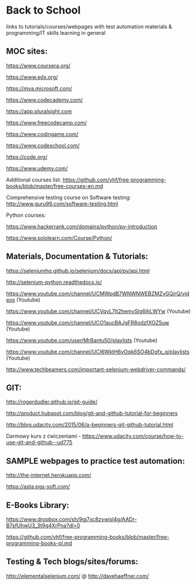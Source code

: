 # Back to School
links to tutorials/courses/webpages with test automation materials & programming/IT skills learning in general

## MOC sites:


https://www.coursera.org/

https://www.edx.org/

https://mva.microsoft.com/

https://www.codecademy.com/

https://app.pluralsight.com

https://www.freecodecamp.com/

https://www.codingame.com/

https://www.codeschool.com/

https://code.org/

https://www.udemy.com/


Additional courses list: 
https://github.com/vhf/free-programming-books/blob/master/free-courses-en.md

Comprehensive testing course on Software testing: 
http://www.guru99.com/software-testing.html

Python courses: 

https://www.hackerrank.com/domains/python/py-introduction

https://www.sololearn.com/Course/Python/



## Materials, Documentation & Tutorials:

https://seleniumhq.github.io/selenium/docs/api/py/api.html

http://selenium-python.readthedocs.io/

https://www.youtube.com/channel/UCMWpdB7WNWNWEBZMZvGQjrQ/videos (Youtube)

https://www.youtube.com/channel/UCVqvL7lt2hemvSlg6ihLWYw (Youtube)

https://www.youtube.com/channel/UCO1aucBAJgFR8odzfXOZ5uw (Youtube)

https://www.youtube.com/user/MrBantu50/playlists (Youtube)

https://www.youtube.com/channel/UCI6WktH6vOqk6SO4bDqfx_g/playlists (Youtube)

http://www.techbeamers.com/important-selenium-webdriver-commands/



## GIT:

http://rogerdudler.github.io/git-guide/

http://product.hubspot.com/blog/git-and-github-tutorial-for-beginners

http://blog.udacity.com/2015/06/a-beginners-git-github-tutorial.html

Darmowy kurs z ćwiczeniami - https://www.udacity.com/course/how-to-use-git-and-github--ud775



## SAMPLE webpages to practice test automation:

http://the-internet.herokuapp.com/

https://asta.pgs-soft.com/


## E-Books Library:

https://www.dropbox.com/sh/9gj7xc8zvwjsl4g/AADr-B7sfUhwU3_3t9g4XrPna?dl=0

https://github.com/vhf/free-programming-books/blob/master/free-programming-books-pl.md


## Testing & Tech blogs/sites/forums:

http://elementalselenium.com/ @ http://davehaeffner.com/



